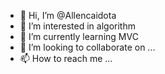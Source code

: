 - 👋 Hi, I’m @Allencaidota
- 👀 I’m interested in algorithm
- 🌱 I’m currently learning MVC
- 💞️ I’m looking to collaborate on ...
- 📫 How to reach me ...

<!---
Allencaidota/Allencaidota is a ✨ special ✨ repository because its `README.md` (this file) appears on your GitHub profile.
You can click the Preview link to take a look at your changes.
--->
